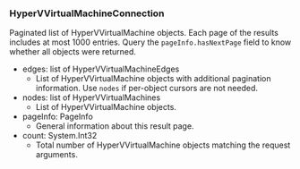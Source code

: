 ### HyperVVirtualMachineConnection
Paginated list of HyperVVirtualMachine objects. Each page of the results includes at most 1000 entries. Query the `pageInfo.hasNextPage` field to know whether all objects were returned.

- edges: list of HyperVVirtualMachineEdges
  - List of HyperVVirtualMachine objects with additional pagination information. Use `nodes` if per-object cursors are not needed.
- nodes: list of HyperVVirtualMachines
  - List of HyperVVirtualMachine objects.
- pageInfo: PageInfo
  - General information about this result page.
- count: System.Int32
  - Total number of HyperVVirtualMachine objects matching the request arguments.
